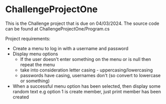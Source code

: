 # ChallengeProjectOne

This is the Challenge project that is due on 04/03/2024.
The source code can be found at ChallengeProjectOne/Program.cs


Project requirements:
* Create a menu to log in with a username and password
* Display menu options
  * If the user doesn't enter something on the menu or is null then repeat the menu
  * take into consideration letter casing - uppercasing/lowercasing
  * passwords have casing, usernames don't (so convert to lowercase or something)
* When a successful menu option has been selected, then display some random text e.g option 1 is create member, just print member has been created

